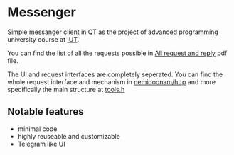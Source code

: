 # Messenger
Simple messanger client in QT as the project of advanced programming university course at [IUT](https://english.iut.ac.ir/).

You can find the list of all the requests possible in [All request and reply](https://github.com/gravelord-nito/messenger_skullking_4/blob/main/Messenger%20All%20request%20and%20reply%20format.pdf) pdf file.

The UI and request interfaces are completely seperated. You can find the whole request interface and mechanism in [nemidoonam/http](https://github.com/gravelord-nito/messenger_skullking_4/tree/main/nemidoonam/http) and more specifically the main structure at [tools.h](https://github.com/gravelord-nito/messenger_skullking_4/blob/main/nemidoonam/http/tools.h)

## Notable features
* minimal code
* highly reuseable and customizable
* Telegram like UI
